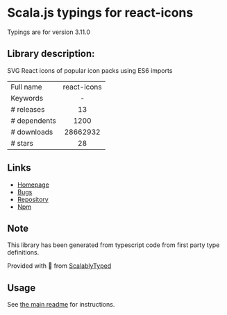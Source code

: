 
# Scala.js typings for react-icons

Typings are for version 3.11.0

## Library description:
SVG React icons of popular icon packs using ES6 imports

|                    |                 |
| ------------------ | :-------------: |
| Full name          | react-icons |
| Keywords           | - |
| # releases         | 13 |
| # dependents       | 1200 |
| # downloads        | 28662932 |
| # stars            | 28 |

## Links
- [Homepage](https://github.com/react-icons/react-icons#readme)
- [Bugs](https://github.com/react-icons/react-icons/issues)
- [Repository](https://github.com/react-icons/react-icons)
- [Npm](https://www.npmjs.com/package/react-icons)
    


## Note
This library has been generated from typescript code from first party type definitions.

Provided with :purple_heart: from [ScalablyTyped](https://github.com/oyvindberg/ScalablyTyped)

## Usage
See [the main readme](../../readme.md) for instructions.


